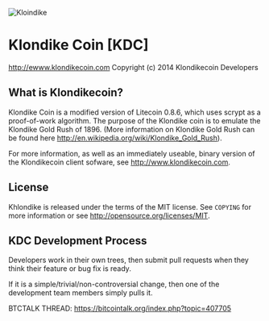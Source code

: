 ![Kloindike](http://i.imgur.com/19dc1hf.png)

# Klondike Coin [KDC]
http://ewww.klondikecoin.com
Copyright (c) 2014 Klondikecoin Developers


What is Klondikecoin?
----------------

Klondike Coin is a modified version of Litecoin 0.8.6, which uses scrypt as a proof-of-work algorithm.
The purpose of the Klondike coin is to emulate the Klondike Gold Rush of 1896. (More information on Klondike Gold Rush can be found here http://en.wikipedia.org/wiki/Klondike_Gold_Rush).


For more information, as well as an immediately useable, binary version of
the Klondikecoin client sofware, see http://www.klondikecoin.com.

License
-------

Khlondike is released under the terms of the MIT license. See `COPYING` for more
information or see http://opensource.org/licenses/MIT.

KDC Development Process
-------------------

Developers work in their own trees, then submit pull requests when they think
their feature or bug fix is ready.

If it is a simple/trivial/non-controversial change, then one of the development team members simply pulls it.

BTCTALK THREAD: https://bitcointalk.org/index.php?topic=407705
